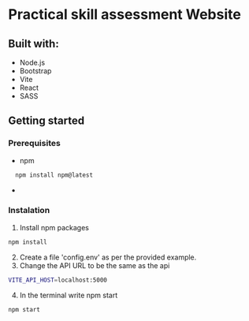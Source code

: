 # Practical skill assessment Website

## Built with:
- Node.js
- Bootstrap
- Vite
- React
- SASS

## Getting started
### Prerequisites
- npm
```sh
  npm install npm@latest
```
- 

### Instalation
1. Install npm packages
```sh
npm install
```
2. Create a file 'config.env' as per the provided example.
3. Change the API URL to be the same as the api
```sh
VITE_API_HOST=localhost:5000
```
4. In the terminal write npm start
```sh
npm start
```